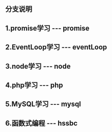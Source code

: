 ## 分支说明

## 1.promise学习  --- promise
## 2.EventLoop学习 --- eventLoop
## 3.node学习 --- node
## 4.php学习 --- php
## 5.MySQL学习 --- mysql

## 6.函数式编程 --- hssbc

